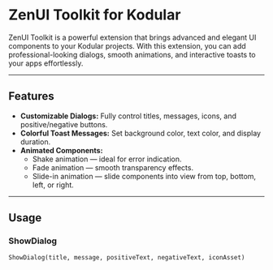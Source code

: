 # ZenUI Toolkit for Kodular

ZenUI Toolkit is a powerful extension that brings advanced and elegant UI components to your Kodular projects. With this extension, you can add professional-looking dialogs, smooth animations, and interactive toasts to your apps effortlessly.

---

## Features

- **Customizable Dialogs:** Fully control titles, messages, icons, and positive/negative buttons.  
- **Colorful Toast Messages:** Set background color, text color, and display duration.  
- **Animated Components:**  
  - Shake animation — ideal for error indication.  
  - Fade animation — smooth transparency effects.  
  - Slide-in animation — slide components into view from top, bottom, left, or right.

---

## Usage

### ShowDialog

```plaintext
ShowDialog(title, message, positiveText, negativeText, iconAsset)
